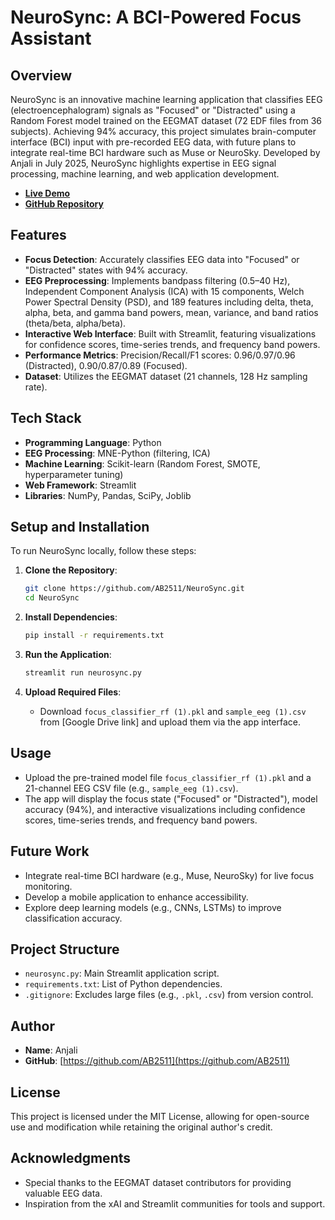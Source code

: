 # NeuroSync: A BCI-Powered Focus Assistant

## Overview
NeuroSync is an innovative machine learning application that classifies EEG (electroencephalogram) signals as "Focused" or "Distracted" using a Random Forest model trained on the EEGMAT dataset (72 EDF files from 36 subjects). Achieving 94% accuracy, this project simulates brain-computer interface (BCI) input with pre-recorded EEG data, with future plans to integrate real-time BCI hardware such as Muse or NeuroSky. Developed by Anjali in July 2025, NeuroSync highlights expertise in EEG signal processing, machine learning, and web application development.

- **[Live Demo](https://neurosyncafocusassistant.streamlit.app/)**
- **[GitHub Repository](https://github.com/AB2511/NeuroSync)**

## Features
- **Focus Detection**: Accurately classifies EEG data into "Focused" or "Distracted" states with 94% accuracy.
- **EEG Preprocessing**: Implements bandpass filtering (0.5–40 Hz), Independent Component Analysis (ICA) with 15 components, Welch Power Spectral Density (PSD), and 189 features including delta, theta, alpha, beta, and gamma band powers, mean, variance, and band ratios (theta/beta, alpha/beta).
- **Interactive Web Interface**: Built with Streamlit, featuring visualizations for confidence scores, time-series trends, and frequency band powers.
- **Performance Metrics**: Precision/Recall/F1 scores: 0.96/0.97/0.96 (Distracted), 0.90/0.87/0.89 (Focused).
- **Dataset**: Utilizes the EEGMAT dataset (21 channels, 128 Hz sampling rate).

## Tech Stack
- **Programming Language**: Python
- **EEG Processing**: MNE-Python (filtering, ICA)
- **Machine Learning**: Scikit-learn (Random Forest, SMOTE, hyperparameter tuning)
- **Web Framework**: Streamlit
- **Libraries**: NumPy, Pandas, SciPy, Joblib

## Setup and Installation
To run NeuroSync locally, follow these steps:

1. **Clone the Repository**:
   ```bash
   git clone https://github.com/AB2511/NeuroSync.git
   cd NeuroSync
   ```

2. **Install Dependencies**:
   ```bash
   pip install -r requirements.txt
   ```

3. **Run the Application**:
   ```bash
   streamlit run neurosync.py
   ```

4. **Upload Required Files**:
   - Download `focus_classifier_rf (1).pkl` and `sample_eeg (1).csv` from [Google Drive link] and upload them via the app interface.

## Usage
- Upload the pre-trained model file `focus_classifier_rf (1).pkl` and a 21-channel EEG CSV file (e.g., `sample_eeg (1).csv`).
- The app will display the focus state ("Focused" or "Distracted"), model accuracy (94%), and interactive visualizations including confidence scores, time-series trends, and frequency band powers.

## Future Work
- Integrate real-time BCI hardware (e.g., Muse, NeuroSky) for live focus monitoring.
- Develop a mobile application to enhance accessibility.
- Explore deep learning models (e.g., CNNs, LSTMs) to improve classification accuracy.

## Project Structure
- `neurosync.py`: Main Streamlit application script.
- `requirements.txt`: List of Python dependencies.
- `.gitignore`: Excludes large files (e.g., `.pkl`, `.csv`) from version control.

## Author
- **Name**: Anjali
- **GitHub**: [https://github.com/AB2511](https://github.com/AB2511)

## License
This project is licensed under the MIT License, allowing for open-source use and modification while retaining the original author's credit.

## Acknowledgments
- Special thanks to the EEGMAT dataset contributors for providing valuable EEG data.
- Inspiration from the xAI and Streamlit communities for tools and support.
